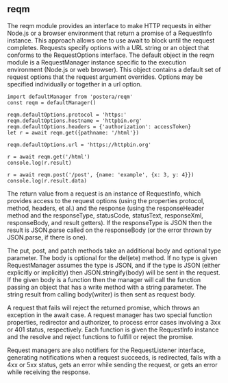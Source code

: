 ## reqm

The reqm module provides an interface to make HTTP requests in either
Node.js or a browser environment that return a promise
of a RequestInfo instance. This approach allows one to use await
to block until the request completes. Requests specify options
with a URL string or an object that conforms to the RequestOptions interface.
The default object in the reqm module is a RequestManager instance
specific to the execution environment (Node.js or web browser). This object
contains a default set of request options that the request argument overrides.
Options may be specified individually or together in a url option.

    import defaultManager from 'postera/reqm'
    const reqm = defaultManager()

    reqm.defaultOptions.protocol = 'https:'
    reqm.defaultOptions.hostname = 'httpbin.org'
    reqm.defaultOptions.headers = {'authorization': accessToken}
    let r = await reqm.get({pathname: '/html'})

    reqm.defaultOptions.url = 'https://httpbin.org'

    r = await reqm.get('/html')
    console.log(r.result)

    r = await reqm.post('/post', {name: 'example', {x: 3, y: 4}})
    console.log(r.result.data)

The return value from a request is an instance of RequestInfo, which provides
access to the request options (using the properties protocol, method, headers,
et al.) and the response (using the responseHeader method and
the responseType, statusCode, statusText, responseXml, responseBody, and result
getters). If the responseType is JSON then the result is JSON.parse called
on the responseBody (or the error thrown by JSON.parse, if there is one).

The put, post, and patch methods take an additional body and
optional type parameter. The body is optional for the del(ete) method.
If no type is given RequestManager assumes the type is JSON, and if the type
is JSON (either explicitly or implicitly) then JSON.stringify(body) will be
sent in the request. If the given body is a function then the manager
will call the function passing an object that has a write method with
a string parameter. The string result from calling body(writer) is then
sent as request body.

A request that fails will reject the returned promise, which throws an exception
in the await case. A request manager has two special function properties,
redirector and authorizer, to process error cases involving a 3xx or 401 status,
respectively. Each function is given the RequestInfo instance and
the resolve and reject functions to fulfill or reject the promise.

Request managers are also notifiers for the RequestListener interface,
generating notifications when a request succeeds, is redirected, fails
with a 4xx or 5xx status, gets an error while sending the request, or
gets an error while receiving the response.
